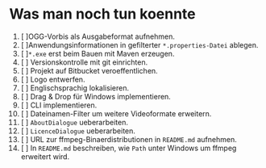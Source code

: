 # Was man noch tun koennte

1.  [ ]OGG-Vorbis als Ausgabeformat aufnehmen.
2.  [ ]Anwendungsinformationen in gefilterter `*.properties-Datei` ablegen.
3.  [ ]`*.exe` erst beim Bauen mit Maven erzeugen.
4.  [ ] Versionskontrolle mit git einrichten.
5.  [ ] Projekt auf Bitbucket veroeffentlichen.
6.  [ ] Logo entwerfen.
7.  [ ] Englischsprachig lokalisieren.
8.  [ ] Drag & Drop für Windows implementieren.
9.  [ ] CLI implementieren.
10. [ ] Dateinamen-Filter um weitere Videoformate erweitern.
11. [ ] `AboutDialogue` ueberarbeiten.
12. [ ] `LicenceDialogue` ueberarbeiten.
13. [ ] URL zur ffmpeg-Binaerdistributionen in `README.md` aufnehmen.
14. [ ] In `README.md` beschreiben, wie `Path` unter Windows um ffmpeg erweitert wird.
